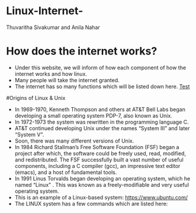 # Linux-Internet-
Thuvaritha Sivakumar and Anila Nahar 

# How does the internet works? 
- Under this website, we will inform of how each component of how the internet works and how linux. 
- Many people will take the internet granted. 
- The internet has so many functions which will be listed down here. 
<a href="Internet Tutotial.html">Test</a>


#Origins of Linux & Unix
- In 1969-1970, Kenneth Thompson and others at AT&T Bell Labs began developing a small operating system PDP-7, also known as Unix. 
- In 1972-1973 the system was rewritten in the programming language C.
- AT&T continued developing Unix under the names “System III” and later “System V".
- Soon, there was many different versions of Unix.
- In 1984 Richard Stallman’s Free Software Foundation (FSF) began a project after which, the software could be freely used, read, modified, and redistributed. The FSF successfully built a vast number of useful components, including a C compiler (gcc), an impressive text editor (emacs), and a host of fundamental tools.
- In 1991 Linus Torvalds began developing an operating system, which he named “Linux” . This was known as a freely-modifiable and very useful operating system. 
- This is an example of a Linux-based system: 
 https://www.ubuntu.com/ 
 - The LINUX system has a few commands which are listed here:
 
  
  



